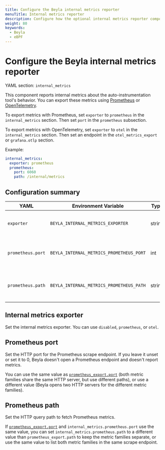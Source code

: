 ```yaml
---
title: Configure the Beyla internal metrics reporter
menuTitle: Internal metrics reporter
description: Configure how the optional internal metrics reporter component reports metrics on the internal behavior of the auto-instrumentation tool in Prometheus format.
weight: 80
keywords:
  - Beyla
  - eBPF
---
```


# Configure the Beyla internal metrics reporter

YAML section: `internal_metrics`

This component reports internal metrics about the auto-instrumentation tool's behavior.
You can export these metrics using [Prometheus](https://prometheus.io/) or [OpenTelemetry](https://opentelemetry.io/).

To export metrics with Prometheus, set `exporter` to `prometheus` in the `internal_metrics` section. Then set `port` in the `prometheus` subsection.

To export metrics with OpenTelemetry, set `exporter` to `otel` in the `internal_metrics` section. Then set an endpoint in the `otel_metrics_export` or `grafana.otlp` section.

Example:

```yaml
internal_metrics:
  exporter: prometheus
  prometheus:
    port: 6060
    path: /internal/metrics
```

## Configuration summary

| YAML              | Environment Variable                     | Type   | Default             | Summary                                                              |
| ----------------- | ---------------------------------------- | ------ | ------------------- | -------------------------------------------------------------------- |
| `exporter`        | `BEYLA_INTERNAL_METRICS_EXPORTER`        | string | `disabled`          | [Selects the internal metrics exporter.](#internal-metrics-exporter) |
| `prometheus.port` | `BEYLA_INTERNAL_METRICS_PROMETHEUS_PORT` | int    | (unset)             | [HTTP port for Prometheus scrape endpoint.](#prometheus-port)        |
| `prometheus.path` | `BEYLA_INTERNAL_METRICS_PROMETHEUS_PATH` | string | `/internal/metrics` | [HTTP query path for Prometheus metrics.](#prometheus-path)          |

## Internal metrics exporter

Set the internal metrics exporter.
You can use `disabled`, `prometheus`, or `otel`.

## Prometheus port

Set the HTTP port for the Prometheus scrape endpoint.
If you leave it unset or set it to 0, Beyla doesn't open a Prometheus endpoint and doesn't report metrics.

You can use the same value as [`prometheus_export.port`](../export-data/#prometheus-http-endpoint) (both metric families share the same HTTP server, but use different paths), or use a different value (Beyla opens two HTTP servers for the different metric families).

## Prometheus path

Set the HTTP query path to fetch Prometheus metrics.

If [`prometheus_export.port`](../export-data/#prometheus-http-endpoint) and `internal_metrics.prometheus.port` use the same value, you can set `internal_metrics.prometheus.path` to a different value than `prometheus_export.path` to keep the metric families separate, or use the same value to list both metric families in the same scrape endpoint.
